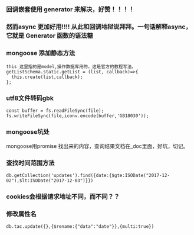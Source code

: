### 回调嵌套使用 generator 来解决，好赞！！！！
### 然而async 更加好用!!!! 从此和回调地狱说拜拜。一句话解释async，它就是 Generator 函数的语法糖



### mongoose 添加静态方法
``` 
this 这里指的是model,操作数据库用的，这是官方的教程写法。
getListSchema.static.getList = (list, callback)=>{
  this.create(list,callback);
};
```

### utf8文件转码gbk
```
const buffer = fs.readFileSync(file);
fs.writeFileSync(file,iconv.encode(buffer,'GB18030'));
```

### mongoose坑处
mongoose用promise 找出来的内容，查询结果文档在_doc里面，好坑，切记。

### 查找时间范围方法

```
db.getCollection('updates').find({date:{$gte:ISODate("2017-12-02"),$lt:ISODate("2017-12-03")}})
```

### cookies会根据请求地址不同，而不同？？


### 修改属性名
```
db.tac.update({},{$rename:{"data":"date"}},{multi:true})
```
